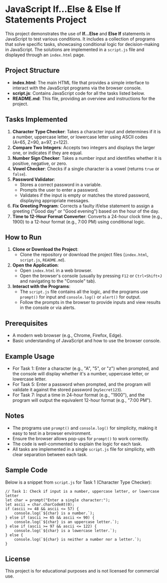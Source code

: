 JavaScript If...Else & Else If Statements Project
=================================================

This project demonstrates the use of **If...Else** and **Else If** statements in JavaScript to test various conditions. It includes a collection of programs that solve specific tasks, showcasing conditional logic for decision-making in JavaScript. The solutions are implemented in a `script.js` file and displayed through an `index.html` page.

Project Structure
-----------------

-   **index.html**: The main HTML file that provides a simple interface to interact with the JavaScript programs via the browser console.
-   **script.js**: Contains JavaScript code for all the tasks listed below.
-   **README.md**: This file, providing an overview and instructions for the project.

Tasks Implemented
-----------------

1.  **Character Type Checker**: Takes a character input and determines if it is a number, uppercase letter, or lowercase letter using ASCII codes (A=65, Z=90, a=97, z=122).
2.  **Compare Two Integers**: Accepts two integers and displays the larger one, or indicates if they are equal.
3.  **Number Sign Checker**: Takes a number input and identifies whether it is positive, negative, or zero.
4.  **Vowel Checker**: Checks if a single character is a vowel (returns `true` or `false`).
5.  **Password Validator**:
    -   Stores a correct password in a variable.
    -   Prompts the user to enter a password.
    -   Validates if the input is empty or matches the stored password, displaying appropriate messages.
6.  **Fix Greeting Program**: Corrects a faulty if/else statement to assign a greeting ("Good day" or "Good evening") based on the hour of the day.
7.  **Time to 12-Hour Format Converter**: Converts a 24-hour clock time (e.g., 1900) to a 12-hour format (e.g., 7:00 PM) using conditional logic.

How to Run
----------

1.  **Clone or Download the Project**:
    -   Clone the repository or download the project files (`index.html`, `script.js`, `README.md`).
2.  **Open the Application**:
    -   Open `index.html` in a web browser.
    -   Open the browser's console (usually by pressing `F12` or `Ctrl+Shift+J` and navigating to the "Console" tab).
3.  **Interact with the Programs**:
    -   The `script.js` file contains all the logic, and the programs use `prompt()` for input and `console.log()` or `alert()` for output.
    -   Follow the prompts in the browser to provide inputs and view results in the console or via alerts.

Prerequisites
-------------

-   A modern web browser (e.g., Chrome, Firefox, Edge).
-   Basic understanding of JavaScript and how to use the browser console.

Example Usage
-------------

-   For Task 1: Enter a character (e.g., "A", "5", or "z") when prompted, and the console will display whether it's a number, uppercase letter, or lowercase letter.
-   For Task 5: Enter a password when prompted, and the program will validate it against the stored password (`mySecret123`).
-   For Task 7: Input a time in 24-hour format (e.g., "1900"), and the program will output the equivalent 12-hour format (e.g., "7:00 PM").

Notes
-----

-   The programs use `prompt()` and `console.log()` for simplicity, making it easy to test in a browser environment.
-   Ensure the browser allows pop-ups for `prompt()` to work correctly.
-   The code is well-commented to explain the logic for each task.
-   All tasks are implemented in a single `script.js` file for simplicity, with clear separation between each task.

Sample Code
-----------

Below is a snippet from `script.js` for Task 1 (Character Type Checker):

```
// Task 1: Check if input is a number, uppercase letter, or lowercase letter
let char = prompt("Enter a single character:");
let ascii = char.charCodeAt(0);
if (ascii >= 48 && ascii <= 57) {
    console.log(`${char} is a number.`);
} else if (ascii >= 65 && ascii <= 90) {
    console.log(`${char} is an uppercase letter.`);
} else if (ascii >= 97 && ascii <= 122) {
    console.log(`${char} is a lowercase letter.`);
} else {
    console.log(`${char} is neither a number nor a letter.`);
}

```

License
-------

This project is for educational purposes and is not licensed for commercial use.
